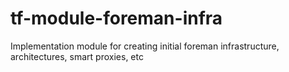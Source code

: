 # tf-module-foreman-infra

Implementation module for creating initial foreman infrastructure, architectures, smart proxies, etc